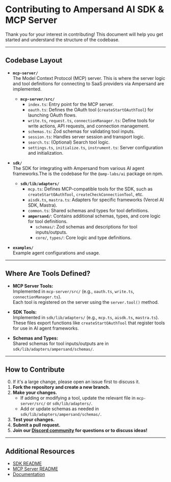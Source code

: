 # Contributing to Ampersand AI SDK & MCP Server

Thank you for your interest in contributing! This document will help you get started and understand the structure of the codebase.

---

## Codebase Layout

- **`mcp-server/`**  
  The Model Context Protocol (MCP) server. This is where the server logic and tool definitions for connecting to SaaS providers via Ampersand are implemented.
  - **`mcp-server/src/`**  
    - `index.ts`: Entry point for the MCP server.
    - `oauth.ts`: Defines the OAuth tool (`createStartOAuthTool`) for launching OAuth flows.
    - `write.ts`, `request.ts`, `connectionManager.ts`: Define tools for write actions, API requests, and connection management.
    - `schemas.ts`: Zod schemas for validating tool inputs.
    - `session.ts`: Handles server session and transport logic.
    - `search.ts`: (Optional) Search tool logic.
    - `settings.ts`, `initialize.ts`, `instrument.ts`: Server configuration and initialization.

- **`sdk/`**  
  The SDK for integrating with Ampersand from various AI agent frameworks.The is the codebase for the `@amp-labs/ai` package on npm.
  - **`sdk/lib/adapters/`**  
    - `mcp.ts`: Defines MCP-compatible tools for the SDK, such as `createStartOAuthTool`, `createCheckConnectionTool`, etc.
    - `aisdk.ts`, `mastra.ts`: Adapters for specific frameworks (Vercel AI SDK, Mastra).
    - `common.ts`: Shared schemas and types for tool definitions.
    - **`ampersand/`**: Contains additional schemas, types, and core logic for tool definitions.
      - `schemas/`: Zod schemas and descriptions for tool inputs/outputs.
      - `core/`, `types/`: Core logic and type definitions.

- **`examples/`**  
  Example agent configurations and usage.

---

## Where Are Tools Defined?

- **MCP Server Tools:**  
  Implemented in `mcp-server/src/` (e.g., `oauth.ts`, `write.ts`, `connectionManager.ts`).  
  Each tool is registered on the server using the `server.tool()` method.

- **SDK Tools:**  
  Implemented in `sdk/lib/adapters/` (e.g., `mcp.ts`, `aisdk.ts`, `mastra.ts`).  
  These files export functions like `createStartOAuthTool` that register tools for use in AI agent frameworks.

- **Schemas and Types:**  
  Shared schemas for tool inputs/outputs are in `sdk/lib/adapters/ampersand/schemas/`.

---

## How to Contribute

0. If it's a large change, please open an issue first to discuss it.
1. **Fork the repository and create a new branch.**
2. **Make your changes.**
   - If adding or modifying a tool, update the relevant file in `mcp-server/src/` or `sdk/lib/adapters/`.
   - Add or update schemas as needed in `sdk/lib/adapters/ampersand/schemas/`.
3. **Test your changes.**
4. **Submit a pull request.**
5. **Join our [Discord community](https://discord.gg/BWP4BpKHvf) for questions or to discuss ideas!**

---

## Additional Resources

- [SDK README](./sdk/README.md)
- [MCP Server README](./mcp-server/README.md)
- [Documentation](https://docs.withampersand.com)
